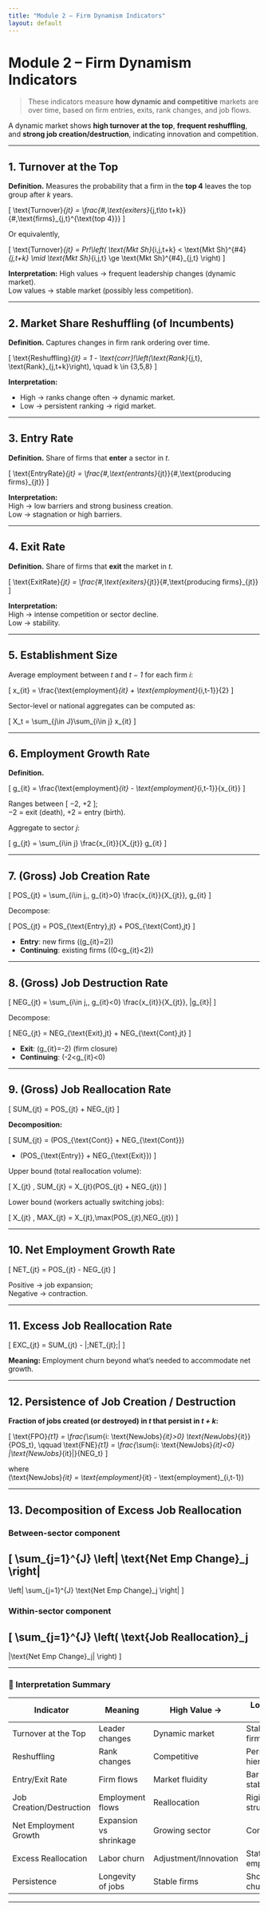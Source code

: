 ```yaml
---
title: "Module 2 – Firm Dynamism Indicators"
layout: default
---
```


# Module 2 – Firm Dynamism Indicators

> These indicators measure **how dynamic and competitive** markets are over time, based on firm entries, exits, rank changes, and job flows.

A dynamic market shows **high turnover at the top**, **frequent reshuffling**, and **strong job creation/destruction**, indicating innovation and competition.

---

## 1. Turnover at the Top

**Definition.** Measures the probability that a firm in the **top 4** leaves the top group after _k_ years.

\[
\text{Turnover}_{jt} = 
\frac{\#\,\text{exiters}_{j,t\to t+k}}{\#\,\text{firms}_{j,t}^{\text{top 4}}}
\]

Or equivalently,

\[
\text{Turnover}_{jt} = 
Pr\!\left(
\text{Mkt Sh}_{i,j,t+k} < \text{Mkt Sh}^{\#4}_{j,t+k}
\mid
\text{Mkt Sh}_{i,j,t} \ge \text{Mkt Sh}^{\#4}_{j,t}
\right)
\]

**Interpretation:** High values → frequent leadership changes (dynamic market).  
Low values → stable market (possibly less competition).

---

## 2. Market Share Reshuffling (of Incumbents)

**Definition.** Captures changes in firm rank ordering over time.

\[
\text{Reshuffling}_{jt} = 1 - \text{corr}\!\left(\text{Rank}_{j,t}, \text{Rank}_{j,t+k}\right),
\quad k \in \{3,5,8\}
\]

**Interpretation:**  
- High → ranks change often → dynamic market.  
- Low → persistent ranking → rigid market.

---

## 3. Entry Rate

**Definition.** Share of firms that **enter** a sector in _t_.

\[
\text{EntryRate}_{jt} =
\frac{\#\,\text{entrants}_{jt}}{\#\,\text{producing firms}_{jt}}
\]

**Interpretation:**  
High → low barriers and strong business creation.  
Low → stagnation or high barriers.

---

## 4. Exit Rate

**Definition.** Share of firms that **exit** the market in _t_.

\[
\text{ExitRate}_{jt} =
\frac{\#\,\text{exiters}_{jt}}{\#\,\text{producing firms}_{jt}}
\]

**Interpretation:**  
High → intense competition or sector decline.  
Low → stability.

---

## 5. Establishment Size

Average employment between _t_ and _t − 1_ for each firm _i_:

\[
x_{it} = \frac{\text{employment}_{it} + \text{employment}_{i,t-1}}{2}
\]

Sector-level or national aggregates can be computed as:

\[
X_t = \sum_{j\in J}\sum_{i\in j} x_{it}
\]

---

## 6. Employment Growth Rate

**Definition.**

\[
g_{it} = \frac{\text{employment}_{it} - \text{employment}_{i,t-1}}{x_{it}}
\]

Ranges between [ −2, +2 ];  
−2 = exit (death), +2 = entry (birth).

Aggregate to sector _j_:

\[
g_{jt} = \sum_{i\in j} \frac{x_{it}}{X_{jt}} g_{it}
\]

---

## 7. (Gross) Job Creation Rate

\[
POS_{jt} = \sum_{i\in j,\, g_{it}>0} 
\frac{x_{it}}{X_{jt}}\, g_{it}
\]

Decompose:

\[
POS_{jt} = POS_{\text{Entry},jt} + POS_{\text{Cont},jt}
\]

- **Entry**: new firms (\(g_{it}=2\))  
- **Continuing**: existing firms (\(0<g_{it}<2\))

---

## 8. (Gross) Job Destruction Rate

\[
NEG_{jt} = \sum_{i\in j,\, g_{it}<0} 
\frac{x_{it}}{X_{jt}}\, |g_{it}|
\]

Decompose:

\[
NEG_{jt} = NEG_{\text{Exit},jt} + NEG_{\text{Cont},jt}
\]

- **Exit**: \(g_{it}=-2\) (firm closure)  
- **Continuing**: \(-2<g_{it}<0\)

---

## 9. (Gross) Job Reallocation Rate

\[
SUM_{jt} = POS_{jt} + NEG_{jt}
\]

**Decomposition:**

\[
SUM_{jt} = (POS_{\text{Cont}} + NEG_{\text{Cont}}) 
+ (POS_{\text{Entry}} + NEG_{\text{Exit}})
\]

Upper bound (total reallocation volume):

\[
X_{jt} \, SUM_{jt} = X_{jt}(POS_{jt} + NEG_{jt})
\]

Lower bound (workers actually switching jobs):

\[
X_{jt} \, MAX_{jt} = X_{jt}\,\max(POS_{jt},NEG_{jt})
\]

---

## 10. Net Employment Growth Rate

\[
NET_{jt} = POS_{jt} - NEG_{jt}
\]

Positive → job expansion;  
Negative → contraction.

---

## 11. Excess Job Reallocation Rate

\[
EXC_{jt} = SUM_{jt} - |\;NET_{jt}\;|
\]

**Meaning:** Employment churn beyond what’s needed to accommodate net growth.

---

## 12. Persistence of Job Creation / Destruction

**Fraction of jobs created (or destroyed) in _t_ that persist in _t + k_:**

\[
\text{FPO}_{t1} =
\frac{\sum_{i: \text{NewJobs}_{it}>0} \text{NewJobs}_{it}}{POS_t},
\qquad
\text{FNE}_{t1} =
\frac{\sum_{i: \text{NewJobs}_{it}<0} |\text{NewJobs}_{it}|}{NEG_t}
\]

where  
\(\text{NewJobs}_{it} = \text{employment}_{it} - \text{employment}_{i,t-1}\)

---

## 13. Decomposition of Excess Job Reallocation

### Between-sector component
\[
\sum_{j=1}^{J} 
\left|
\text{Net Emp Change}_j
\right|
-
\left|
\sum_{j=1}^{J} 
\text{Net Emp Change}_j
\right|
\]

### Within-sector component
\[
\sum_{j=1}^{J} 
\left(
\text{Job Reallocation}_j
-
|\text{Net Emp Change}_j|
\right)
\]

---

### 🧭 Interpretation Summary

| Indicator | Meaning | High Value → | Low Value → |
|------------|----------|---------------|--------------|
| Turnover at the Top | Leader changes | Dynamic market | Stable top firms |
| Reshuffling | Rank changes | Competitive | Persistent hierarchy |
| Entry/Exit Rate | Firm flows | Market fluidity | Barriers/high stability |
| Job Creation/Destruction | Employment flows | Reallocation | Rigid structure |
| Net Employment Growth | Expansion vs shrinkage | Growing sector | Contraction |
| Excess Reallocation | Labor churn | Adjustment/Innovation | Static employment |
| Persistence | Longevity of jobs | Stable firms | Short-term churn |

---
